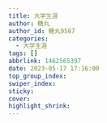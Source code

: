 ```yaml
---
title: 大学生涯
author: 糖丸
author_id: 糖丸9587
categories:
  - 大学生涯
tags: []
abbrlink: 1462565397
date: 2023-05-17 17:16:00
top_group_index:
swiper_index:
sticky:
cover:
highlight_shrink:
---
```

